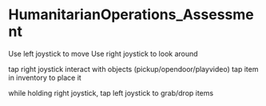 # HumanitarianOperations_Assessment

Use left joystick to move
Use right joystick to look around

tap right joystick interact with objects (pickup/opendoor/playvideo)
tap item in inventory to place it

while holding right joystick, tap left joystick to grab/drop items